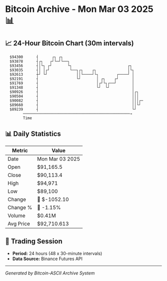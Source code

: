 # Bitcoin Archive - Mon Mar 03 2025 📊

## 📈 24-Hour Bitcoin Chart (30m intervals)

```
  $94300      ┤      ┌┐ ┌┐                                     
  $93878      ┤┌┐   ┌┘└─┘└──┐                                  
  $93456      ┤│└┐ ┌┘       └┐                         ┌┐      
  $93035      ┤│ │┌┘         └──┐┌┐    ┌┐              │└┐     
  $92613      ┼┘ └┘             ││└────┘└┐        ┌────┘ │     
  $92191      ┤                 └┘       │ ┌┐    ┌┘      │     
  $91769      ┤                          │┌┘└┐┌──┘       │     
  $91348      ┤                          └┘  └┘          │     
  $90926      ┤                                          │┌┐   
  $90504      ┤                                          │││   
  $90082      ┤                                          │││┌─ 
  $89660      ┤                                          ││└┘  
  $89239      ┤                                          └┘    
        ────────────────────────────────────────────────→
        Time
```

## 📊 Daily Statistics

| Metric | Value |
|--------|-------|
| Date | Mon Mar 03 2025 |
| Open | $91,165.5 |
| Close | $90,113.4 |
| High | $94,971 |
| Low | $89,100 |
| Change | 🔴 $-1052.10 |
| Change % | 🔴 -1.15% |
| Volume | $0.41M |
| Avg Price | $92,710.613 |

## 📅 Trading Session

- **Period:** 24 hours (48 x 30-minute intervals)
- **Data Source:** Binance Futures API

---
*Generated by Bitcoin-ASCII Archive System*
